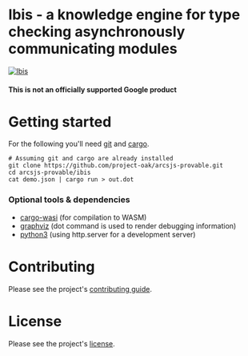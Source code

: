 # Ibis - a knowledge engine for type checking asynchronously communicating modules

[![Ibis](https://github.com/googlestaging/arcsjs-provable/actions/workflows/ibis.yml/badge.svg)](https://github.com/googlestaging/arcsjs-provable/actions/workflows/ibis.yml)

#### This is not an officially supported Google product

# Getting started

For the following you'll need [git]() and [cargo](https://rustup.rs).
```
# Assuming git and cargo are already installed
git clone https://github.com/project-oak/arcsjs-provable.git
cd arcsjs-provable/ibis
cat demo.json | cargo run > out.dot
```

### Optional tools & dependencies
- [cargo-wasi](https://bytecodealliance.github.io/cargo-wasi/install.html) (for compilation to WASM)
- [graphviz](https://graphviz.org/download/) (dot command is used to render debugging information)
- [python3](https://docs.python.org/3/using/unix.html#getting-and-installing-the-latest-version-of-python) (using http.server for a development server)

# Contributing

Please see the project's [contributing guide](../contributing.md).

# License

Please see the project's [license](../LICENSE).
